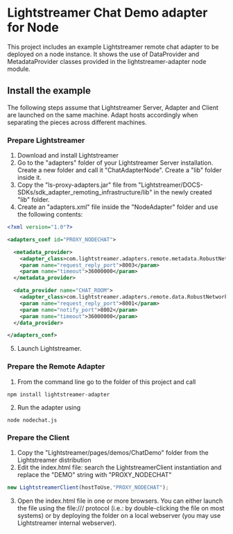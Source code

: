 # Lightstreamer Chat Demo adapter for Node #

This project includes an example Lightstreamer remote chat adapter to be deployed on a node instance.
It shows the use of DataProvider and MetadataProvider classes provided in the lightstreamer-adapter node module.

## Install the example ##
The following steps assume that Lightstreamer Server, Adapter and Client are launched on the same machine. Adapt hosts accordingly when separating the pieces across different machines.

### Prepare Lightstreamer ###

1.    Download and install Lightstreamer
2.    Go to the "adapters" folder of your Lightstreamer Server installation. Create a new folder and call it "ChatAdapterNode". Create a "lib" folder inside it.
3.    Copy the "ls-proxy-adapters.jar" file from "Lightstreamer/DOCS-SDKs/sdk_adapter_remoting_infrastructure/lib" in the newly created "lib" folder.
4.    Create an "adapters.xml" file inside the "NodeAdapter" folder and use the following contents:
```xml      
<?xml version="1.0"?>

<adapters_conf id="PROXY_NODECHAT">

  <metadata_provider>
    <adapter_class>com.lightstreamer.adapters.remote.metadata.RobustNetworkedMetadataProvider</adapter_class>
    <param name="request_reply_port">8003</param>
    <param name="timeout">36000000</param>
  </metadata_provider>

  <data_provider name="CHAT_ROOM">
    <adapter_class>com.lightstreamer.adapters.remote.data.RobustNetworkedDataProvider</adapter_class>
    <param name="request_reply_port">8001</param>
    <param name="notify_port">8002</param>
    <param name="timeout">36000000</param>
  </data_provider>

</adapters_conf>
```

5.    Launch Lightstreamer.

### Prepare the Remote Adapter ###

1.    From the command line go to the folder of this project and call
```
npm install lightstreamer-adapter
```

2.    Run the adapter using
```
node nodechat.js
```

### Prepare the Client ###

1.    Copy the "Lightstreamer/pages/demos/ChatDemo" folder from the Lightstreamer distribution
2.    Edit the index.html file: search the LightstreamerClient instantiation and replace the "DEMO" string with "PROXY_NODECHAT"
```js
new LightstreamerClient(hostToUse,"PROXY_NODECHAT");
```

3.    Open the index.html file in one or more browsers. You can either launch the file using the file:/// protocol (i.e.: by double-clicking the file on most systems) or by deploying the folder on a local webserver (you may use Lightstreamer internal webserver).
